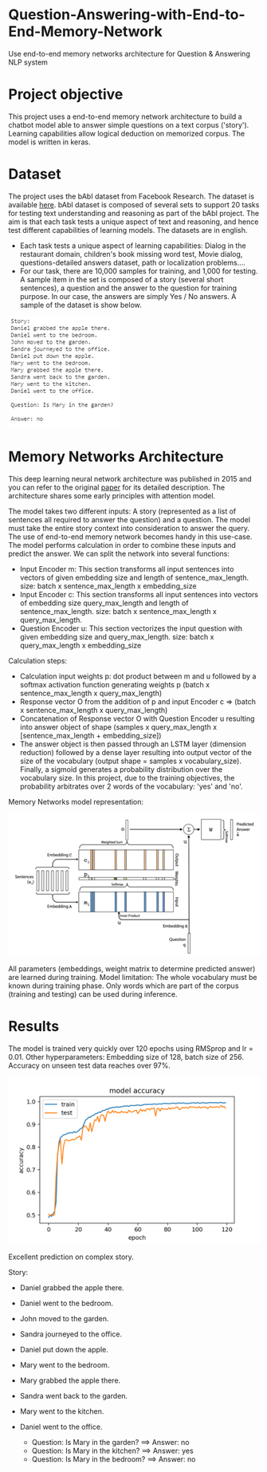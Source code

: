 # Question-Answering-with-End-to-End-Memory-Network
Use end-to-end memory networks architecture for Question &amp; Answering NLP system

# Project objective
This project uses a end-to-end memory network architecture to build a chatbot model able to answer simple questions on a text corpus ('story'). Learning capabilities allow logical deduction on memorized corpus. The model is written in keras.

# Dataset

The project uses the bAbI dataset from Facebook Research. The dataset is available [here](https://research.fb.com/downloads/babi/). bAbI dataset is composed of several sets to support 20 tasks for testing text understanding and reasoning as part of the bAbI project. The aim is that each task tests a unique aspect of text and reasoning, and hence test different capabilities of learning models. The datasets are in english.
- Each task tests a unique aspect of learning capabilities: Dialog in the restaurant domain, children's book missing word test, Movie dialog, questions-detailed answers dataset, path or localization problems....
- For our task, there are 10,000 samples for training, and 1,000 for testing. A sample item in the set is composed of a story (several short sentences), a question and the answer to the question for training purpose. In our case, the answers are simply Yes / No answers. A sample of the dataset is show below.

![](asset/sample.jpg)

# Memory Networks Architecture

This deep learning neural network architecture was published in 2015 and you can refer to the original [paper](https://arxiv.org/abs/1503.08895) for its detailed description. The architecture shares some early principles with attention model.

The model takes two different inputs: A story (represented as a list of sentences all required to answer the question) and a question. The model must take the entire story context into consideration to answer the query. The use of end-to-end memory network becomes handy in this use-case. The model performs calculation in order to combine these inputs and predict the answer. We can split the network into several functions:
- Input Encoder m: This section transforms all input sentences into vectors of given embedding size and length of sentence_max_length. size: batch x sentence_max_length x embedding_size
- Input Encoder c: This section transforms all input sentences into vectors of embedding size query_max_length and length of sentence_max_length. size: batch x sentence_max_length x query_max_length.
- Question Encoder u: This section vectorizes the input question with given embedding size and query_max_length. size: batch x query_max_length x embedding_size

Calculation steps:
- Calculation input weights p: dot product between m and u followed by a softmax activation function generating weights p (batch x sentence_max_length x query_max_length)
- Response vector O from the addition of p and input Encoder c => (batch x sentence_max_length x query_max_length)
- Concatenation of Response vector O with Question Encoder u resulting into answer object of shape (samples x query_max_length x [sentence_max_length + embedding_size])
- The answer object is then passed through an LSTM layer (dimension reduction) followed by a dense layer resulting into output vector of the size of the vocabulary (output shape = samples x vocabulary_size). Finally, a sigmoid generates a probability distribution over the vocabulary size. In this project, due to the training objectives, the probability arbitrates over 2 words of the vocabulary: 'yes' and 'no'.

Memory Networks model representation:

![](asset/memory_networks.png)

All parameters (embeddings, weight matrix to determine predicted answer) are learned during training.
Model limitation: The whole vocabulary must be known during training phase. Only words which are part of the corpus (training and testing) can be used during inference. 

# Results

The model is trained very quickly over 120 epochs using RMSprop and lr = 0.01. Other hyperparameters: Embedding size of 128, batch size of 256. Accuracy on unseen test data reaches over 97%.

![](asset/accuracy.png)

Excellent prediction on complex story.

Story:
- Daniel grabbed the apple there.
- Daniel went to the bedroom.
- John moved to the garden.
- Sandra journeyed to the office.
- Daniel put down the apple.
- Mary went to the bedroom.
- Mary grabbed the apple there.
- Sandra went back to the garden.
- Mary went to the kitchen.
- Daniel went to the office.

  - Question: Is Mary in the garden?  ==> Answer: no
  - Question: Is Mary in the kitchen?  ==> Answer: yes
  - Question: Is Mary in the bedroom?  ==> Answer: no
